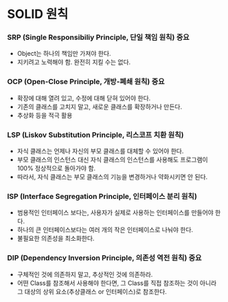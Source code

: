 # SOLID 원칙

### SRP (Single Responsibiliy Principle, 단일 책임 원칙)  **중요**
* Object는 하나의 책임만 가져야 한다.
* 지키려고 노력해야 함. 완전히 지킬 수는 없다.

### OCP (Open-Close Principle, 개방-폐쇄 원칙)  **중요**
* 확장에 대해 열려 있고, 수정에 대해 닫혀 있어야 한다.
* 기존의 클래스를 고치지 말고, 새로운 클래스를 확장하거나 만든다.
* 추상화 등을 적극 활용

### LSP (Liskov Substitution Principle, 리스코프 치환 원칙)
* 자식 클래스는 언제나 자신의 부모 클래스를 대체할 수 있어야 한다.
* 부모 클래스의 인스턴스 대신 자식 클래스의 인스턴스를 사용해도 프로그램이 100% 정상적으로 돌아가야 함.
* 따라서, 자식 클래스는 부모 클래스의 기능을 변경하거나 약화시키면 안 된다.

### ISP (Interface Segregation Principle, 인터페이스 분리 원칙)
* 범용적인 인터페이스 보다는, 사용자가 실제로 사용하는 인터페이스를 만들어야 한다.
* 하나의 큰 인터페이스보다는 여러 개의 작은 인터페이스로 나눠야 한다.
* 불필요한 의존성을 최소화한다.

### DIP (Dependency Inversion Principle, 의존성 역전 원칙)  **중요**
* 구체적인 것에 의존하지 말고, 추상적인 것에 의존하라.
* 어떤 Class를 참조해서 사용해야 한다면, 그 Class를 직접 참조하는 것이 아니라 그 대상의 상위 요소(추상클래스 or 인터페이스)로 참조한다.